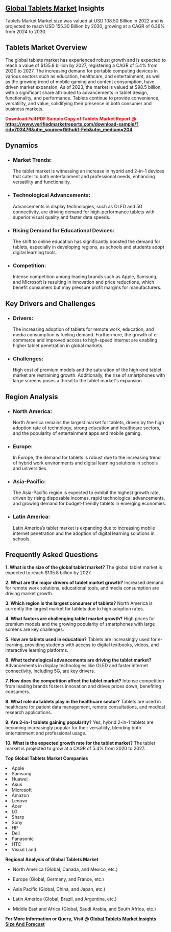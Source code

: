 <h2><a href="https://www.verifiedmarketreports.com/download-sample/?rid=703476&amp;utm_source=Githubf&amp;utm_medium=204" target="_blank">Global Tablets Market</a> Insights</h2><p>Tablets Market Market size was valued at USD 108.50 Billion in 2022 and is projected to reach USD 155.30 Billion by 2030, growing at a CAGR of 6.36% from 2024 to 2030.</p><p> <h2>Tablets Market Overview</h2> <p>The global tablets market has experienced robust growth and is expected to reach a value of $135.8 billion by 2027, registering a CAGR of 5.4% from 2020 to 2027. The increasing demand for portable computing devices in various sectors such as education, healthcare, and entertainment, as well as the growing trend of mobile gaming and content consumption, have driven market expansion. As of 2023, the market is valued at $98.5 billion, with a significant share attributed to advancements in tablet design, functionality, and performance. Tablets continue to provide convenience, versatility, and value, solidifying their presence in both consumer and business markets.</p> <p><strong><p><span class=""><span style="color: #ff0000;"><strong>Download Full PDF Sample Copy of Tablets Market Report</strong> @ </span><a href="https://www.verifiedmarketreports.com/download-sample/?rid=703476&amp;utm_source=Githubf-Feb&amp;utm_medium=204" target="_blank">https://www.verifiedmarketreports.com/download-sample/?rid=703476&amp;utm_source=Githubf-Feb&amp;utm_medium=204</a></span></p></strong></p> <h2>Dynamics</h2> <ul> <li><h3>Market Trends:</h3> The tablet market is witnessing an increase in hybrid and 2-in-1 devices that cater to both entertainment and professional needs, enhancing versatility and functionality.</li> <li><h3>Technological Advancements:</h3> Advancements in display technologies, such as OLED and 5G connectivity, are driving demand for high-performance tablets with superior visual quality and faster data speeds.</li> <li><h3>Rising Demand for Educational Devices:</h3> The shift to online education has significantly boosted the demand for tablets, especially in developing regions, as schools and students adopt digital learning tools.</li> <li><h3>Competition:</h3> Intense competition among leading brands such as Apple, Samsung, and Microsoft is resulting in innovation and price reductions, which benefit consumers but may pressure profit margins for manufacturers.</li> </ul> <h2>Key Drivers and Challenges</h2> <ul> <li><h3>Drivers:</h3> The increasing adoption of tablets for remote work, education, and media consumption is fueling demand. Furthermore, the growth of e-commerce and improved access to high-speed internet are enabling higher tablet penetration in global markets.</li> <li><h3>Challenges:</h3> High cost of premium models and the saturation of the high-end tablet market are restraining growth. Additionally, the rise of smartphones with large screens poses a threat to the tablet market's expansion.</li> </ul> <h2>Region Analysis</h2> <ul> <li><h3>North America:</h3> North America remains the largest market for tablets, driven by the high adoption rate of technology, strong education and healthcare sectors, and the popularity of entertainment apps and mobile gaming.</li> <li><h3>Europe:</h3> In Europe, the demand for tablets is robust due to the increasing trend of hybrid work environments and digital learning solutions in schools and universities.</li> <li><h3>Asia-Pacific:</h3> The Asia-Pacific region is expected to exhibit the highest growth rate, driven by rising disposable incomes, rapid technological advancements, and growing demand for budget-friendly tablets in emerging economies.</li> <li><h3>Latin America:</h3> Latin America’s tablet market is expanding due to increasing mobile internet penetration and the adoption of digital learning solutions in schools.</li> </ul> <h2>Frequently Asked Questions</h2> <p><strong>1. What is the size of the global tablet market?</strong> The global tablet market is expected to reach $135.8 billion by 2027.</p> <p><strong>2. What are the major drivers of tablet market growth?</strong> Increased demand for remote work solutions, educational tools, and media consumption are driving market growth.</p> <p><strong>3. Which region is the largest consumer of tablets?</strong> North America is currently the largest market for tablets due to high adoption rates.</p> <p><strong>4. What factors are challenging tablet market growth?</strong> High prices for premium models and the growing popularity of smartphones with large screens are key challenges.</p> <p><strong>5. How are tablets used in education?</strong> Tablets are increasingly used for e-learning, providing students with access to digital textbooks, videos, and interactive learning platforms.</p> <p><strong>6. What technological advancements are driving the tablet market?</strong> Advancements in display technologies like OLED and faster internet connectivity, including 5G, are key drivers.</p> <p><strong>7. How does the competition affect the tablet market?</strong> Intense competition from leading brands fosters innovation and drives prices down, benefiting consumers.</p> <p><strong>8. What role do tablets play in the healthcare sector?</strong> Tablets are used in healthcare for patient data management, remote consultations, and medical research applications.</p> <p><strong>9. Are 2-in-1 tablets gaining popularity?</strong> Yes, hybrid 2-in-1 tablets are becoming increasingly popular for their versatility, blending both entertainment and professional usage.</p> <p><strong>10. What is the expected growth rate for the tablet market?</strong> The tablet market is projected to grow at a CAGR of 5.4% from 2020 to 2027.</p> </p><p><strong>Top Global Tablets Market Companies</strong></p><div data-test-id=""><p><li>Apple</li><li> Samsung</li><li> Huawei</li><li> Asus</li><li> Microsoft</li><li> Amazon</li><li> Lenovo</li><li> Acer</li><li> LG</li><li> Sharp</li><li> Sony</li><li> HP</li><li> Dell</li><li> Panasonic</li><li> HTC</li><li> Visual Land</li></p><div><strong>Regional Analysis of&nbsp;Global Tablets Market</strong></div><ul><li dir="ltr"><p dir="ltr">North America&nbsp;(Global, Canada, and Mexico, etc.)</p></li><li dir="ltr"><p dir="ltr">Europe (Global, Germany, and France, etc.)</p></li><li dir="ltr"><p dir="ltr">Asia Pacific&nbsp;(Global, China, and Japan, etc.)</p></li><li dir="ltr"><p dir="ltr">Latin America&nbsp;(Global, Brazil, and Argentina, etc.)</p></li><li dir="ltr">Middle East and Africa&nbsp;(Global, Saudi Arabia, and South Africa, etc.)</li></ul><p><strong>For More Information or Query, Visit @&nbsp;</strong><strong><a href="https://www.verifiedmarketreports.com/product/tablets-market/?utm_source=Githubf&amp;utm_medium=204" target="_blank">Global Tablets Market Insights Size And Forecast</a></strong></p></div>
